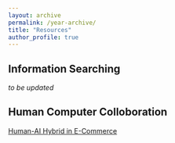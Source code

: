 ```yaml
---
layout: archive
permalink: /year-archive/
title: "Resources"
author_profile: true
---
```


Information Searching
------
_to be updated_

Human Computer Colloboration
------
[Human-AI Hybrid in E-Commerce](https://sherryfu0315.github.io/files/HCC_in_E-Commerce.pdf)
